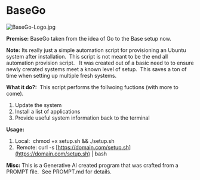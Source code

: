 # BaseGo

![BaseGo-Logo.jpg](/home/ashley/Pictures/Logos/BaseGo-Logo.jpg)

**Premise:** BaseGo taken from the idea of Go to the Base setup now.  

**Note:** Its really just a simple automation script for provisioning an Ubuntu system after installation.  This script is not meant to be the end all automation provision script.   It was created out of a basic need to to ensure newly crerated systems meet a known level of setup.  This saves a ton of time when setting up multiple fresh systems.

**What it do?:**  This script performs the follwoing fuctions (with more to come).

1. Update the system
2. Install a list of applications
3. Provide useful system information back to the terminal

**Usage:**

1. Local:  chmod +x setup.sh && ./setup.sh
2.  Remote: curl -s [https://domain.com/setup.sh](https://domain.com/setup.sh) | bash

**Misc:** This is a Generative AI created program that was crafted from a PROMPT file.  See PROMPT.md for details.